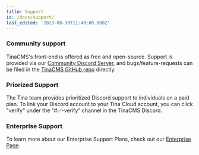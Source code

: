 ```yaml
---
title: Support
id: /docs/support/
last_edited: '2023-08-30T11:40:00.000Z'
---
```


### Community support

TinaCMS's front-end is offered as free and open-source. Support is provided via our [Community Discord Server](https://discord.com/invite/zumN63Ybpf), and bugs/feature-requests can be filed in the [TinaCMS GitHub repo](https://github.com/tinacms/tinacms/issues/new/choose) directly.

### Priorized Support

The Tina team provides prioritized Discord support to individuals on a paid plan. To link your Discord account to your Tina Cloud account, you can click "verify" under the "#✅-verify" channel in the TinaCMS Discord.

### Enterprise Support

To learn more about our Enterprise Support Plans, check out our [Enterprise Page](https://tina.io/enterprise/).
